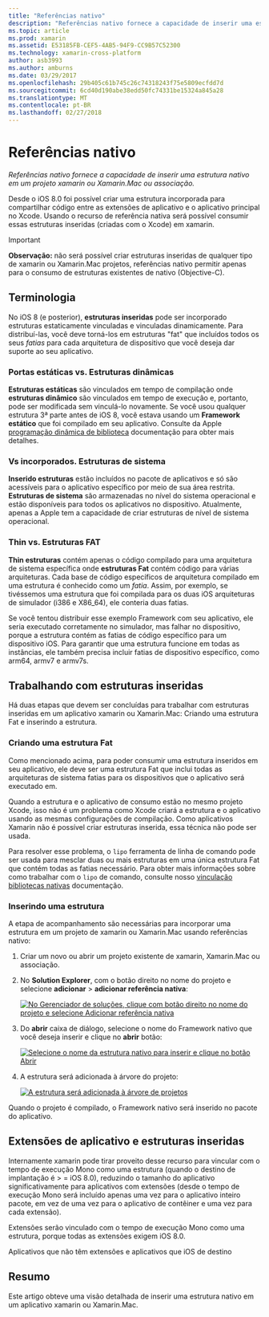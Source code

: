 ```yaml
---
title: "Referências nativo"
description: "Referências nativo fornece a capacidade de inserir uma estrutura nativo em um projeto xamarin ou Xamarin.Mac ou associação."
ms.topic: article
ms.prod: xamarin
ms.assetid: E53185FB-CEF5-4AB5-94F9-CC9B57C52300
ms.technology: xamarin-cross-platform
author: asb3993
ms.author: amburns
ms.date: 03/29/2017
ms.openlocfilehash: 29b405c61b745c26c74318243f75e5809ecfdd7d
ms.sourcegitcommit: 6cd40d190abe38edd50fc74331be15324a845a28
ms.translationtype: MT
ms.contentlocale: pt-BR
ms.lasthandoff: 02/27/2018
---
```

# <a name="native-references"></a>Referências nativo

_Referências nativo fornece a capacidade de inserir uma estrutura nativo em um projeto xamarin ou Xamarin.Mac ou associação._


Desde o iOS 8.0 foi possível criar uma estrutura incorporada para compartilhar código entre as extensões de aplicativo e o aplicativo principal no Xcode. Usando o recurso de referência nativa será possível consumir essas estruturas inseridas (criadas com o Xcode) em xamarin.
 
> [!IMPORTANT]
> **Observação:** não será possível criar estruturas inseridas de qualquer tipo de xamarin ou Xamarin.Mac projetos, referências nativo permitir apenas para o consumo de estruturas existentes de nativo (Objective-C).




<a name="Terminology" />

## <a name="terminology"></a>Terminologia

No iOS 8 (e posterior), **estruturas inseridas** pode ser incorporado estruturas estaticamente vinculadas e vinculadas dinamicamente. Para distribuí-las, você deve torná-los em estruturas "fat" que incluídos todos os seus _fatias_ para cada arquitetura de dispositivo que você deseja dar suporte ao seu aplicativo.

<a name="Static-vs-Dynamic-Frameworks" />

### <a name="static-vs-dynamic-frameworks"></a>Portas estáticas vs. Estruturas dinâmicas

**Estruturas estáticas** são vinculados em tempo de compilação onde **estruturas dinâmico** são vinculados em tempo de execução e, portanto, pode ser modificada sem vinculá-lo novamente. Se você usou qualquer estrutura 3ª parte antes de iOS 8, você estava usando um **Framework estático** que foi compilado em seu aplicativo. Consulte da Apple [programação dinâmica de biblioteca](https://developer.apple.com/library/mac/documentation/DeveloperTools/Conceptual/DynamicLibraries/100-Articles/OverviewOfDynamicLibraries.html#//apple_ref/doc/uid/TP40001873-SW1) documentação para obter mais detalhes.

<a name="Embedded-vs-System-Frameworks" />

### <a name="embedded-vs-system-frameworks"></a>Vs incorporados. Estruturas de sistema

**Inserido estruturas** estão incluídos no pacote de aplicativos e só são acessíveis para o aplicativo específico por meio de sua área restrita. **Estruturas de sistema** são armazenadas no nível do sistema operacional e estão disponíveis para todos os aplicativos no dispositivo. Atualmente, apenas a Apple tem a capacidade de criar estruturas de nível de sistema operacional.

<a name="Thin-vs-Fat-Frameworks" />

### <a name="thin-vs-fat-frameworks"></a>Thin vs. Estruturas FAT

**Thin estruturas** contém apenas o código compilado para uma arquitetura de sistema específica onde **estruturas Fat** contém código para várias arquiteturas. Cada base de código específicos de arquitetura compilado em uma estrutura é conhecido como um _fatia_. Assim, por exemplo, se tivéssemos uma estrutura que foi compilada para os duas iOS arquiteturas de simulador (i386 e X86_64), ele conteria duas fatias.

Se você tentou distribuir esse exemplo Framework com seu aplicativo, ele seria executado corretamente no simulador, mas falhar no dispositivo, porque a estrutura contém as fatias de código específico para um dispositivo iOS. Para garantir que uma estrutura funcione em todas as instâncias, ele também precisa incluir fatias de dispositivo específico, como arm64, armv7 e armv7s.

<a name="Working-with-Embedded-Frameworks" />

## <a name="working-with-embedded-frameworks"></a>Trabalhando com estruturas inseridas

Há duas etapas que devem ser concluídas para trabalhar com estruturas inseridas em um aplicativo xamarin ou Xamarin.Mac: Criando uma estrutura Fat e inserindo a estrutura.

<a name="Overview" />

### <a name="creating-a-fat-framework"></a>Criando uma estrutura Fat

Como mencionado acima, para poder consumir uma estrutura inseridos em seu aplicativo, ele deve ser uma estrutura Fat que inclui todas as arquiteturas de sistema fatias para os dispositivos que o aplicativo será executado em.

Quando a estrutura e o aplicativo de consumo estão no mesmo projeto Xcode, isso não é um problema como Xcode criará a estrutura e o aplicativo usando as mesmas configurações de compilação. Como aplicativos Xamarin não é possível criar estruturas inserida, essa técnica não pode ser usada.

Para resolver esse problema, o `lipo` ferramenta de linha de comando pode ser usada para mesclar duas ou mais estruturas em uma única estrutura Fat que contém todas as fatias necessário. Para obter mais informações sobre como trabalhar com o `lipo` de comando, consulte nosso [vinculação bibliotecas nativas](~/ios/platform/native-interop.md) documentação.

<a name="Embedding-a-Framework" />

### <a name="embedding-a-framework"></a>Inserindo uma estrutura

A etapa de acompanhamento são necessárias para incorporar uma estrutura em um projeto de xamarin ou Xamarin.Mac usando referências nativo:

1. Criar um novo ou abrir um projeto existente de xamarin, Xamarin.Mac ou associação.
2. No **Solution Explorer**, com o botão direito no nome do projeto e selecione **adicionar** > **adicionar referência nativa**: 

    [ ![](native-references-images/ref01.png "No Gerenciador de soluções, clique com botão direito no nome do projeto e selecione Adicionar referência nativa")](native-references-images/ref01.png)
3. Do **abrir** caixa de diálogo, selecione o nome do Framework nativo que você deseja inserir e clique no **abrir** botão: 

    [ ![](native-references-images/ref02.png "Selecione o nome da estrutura nativo para inserir e clique no botão Abrir")](native-references-images/ref02.png)
4. A estrutura será adicionada à árvore do projeto: 

    [ ![](native-references-images/ref03.png "A estrutura será adicionada à árvore de projetos")](native-references-images/ref03.png)

Quando o projeto é compilado, o Framework nativo será inserido no pacote do aplicativo.

<a name="App-Extensions-and-Embedded-Frameworks" />

## <a name="app-extensions-and-embedded-frameworks"></a>Extensões de aplicativo e estruturas inseridas

Internamente xamarin pode tirar proveito desse recurso para vincular com o tempo de execução Mono como uma estrutura (quando o destino de implantação é > = iOS 8.0), reduzindo o tamanho do aplicativo significativamente para aplicativos com extensões (desde o tempo de execução Mono será incluído apenas uma vez para o aplicativo inteiro pacote, em vez de uma vez para o aplicativo de contêiner e uma vez para cada extensão).

Extensões serão vinculado com o tempo de execução Mono como uma estrutura, porque todas as extensões exigem iOS 8.0.

Aplicativos que não têm extensões e aplicativos que iOS de destino 

<a name="Summary" />

## <a name="summary"></a>Resumo

Este artigo obteve uma visão detalhada de inserir uma estrutura nativo em um aplicativo xamarin ou Xamarin.Mac.

